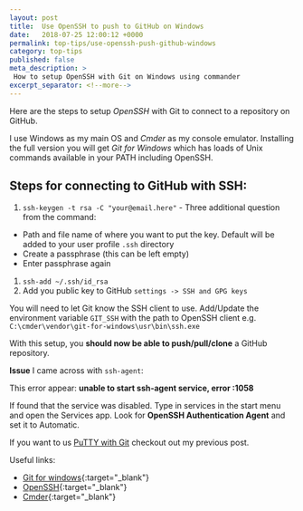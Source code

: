```yaml
---
layout: post
title:  Use OpenSSH to push to GitHub on Windows
date:   2018-07-25 12:00:12 +0000
permalink: top-tips/use-openssh-push-github-windows
category: top-tips
published: false
meta_description: >
 How to setup OpenSSH with Git on Windows using commander
excerpt_separator: <!--more-->
---
```


Here are the steps to setup _OpenSSH_ with Git to connect to a repository on GitHub.

I use Windows as my main OS and _Cmder_ as my console emulator. Installing the full version you will get _Git for Windows_ which has loads of Unix commands available in your PATH including OpenSSH.

<!--more-->

## Steps for connecting to GitHub with SSH:

1. `ssh-keygen -t rsa -C "your@email.here"` - Three additional question from the command:
  - Path and file name of where you want to put the key. Default will be added to your user profile `.ssh` directory
  - Create a passphrase (this can be left empty)
  - Enter passphrase again
1. `ssh-add ~/.ssh/id_rsa`
1. Add you public key to GitHub `settings -> SSH and GPG keys`

You will need to let Git know the SSH client to use. Add/Update the environment variable `GIT_SSH` with the path to OpenSSH client e.g. `C:\cmder\vendor\git-for-windows\usr\bin\ssh.exe`

With this setup, you **should now be able to push/pull/clone** a GitHub repository.

**Issue** I came across with `ssh-agent`:

This error appear: **unable to start ssh-agent service, error :1058**

If found that the service was disabled. Type in services in the start menu and open the Services app. Look for **OpenSSH Authentication Agent** and set it to Automatic.

If you want to us [PuTTY with Git](/top-tips/git-on-windows-in-command-line) checkout out my previous post.

Useful links:

- [Git for windows](https://gitforwindows.org/){:target="\_blank"}
- [OpenSSH](https://www.openssh.com/){:target="\_blank"}
- [Cmder](http://cmder.net/){:target="\_blank"}